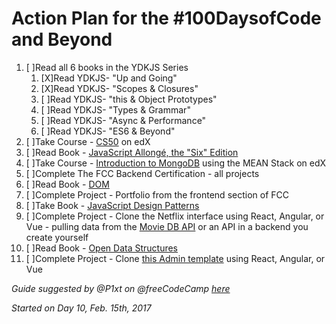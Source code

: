 # Action Plan for the #100DaysofCode and Beyond 

1. [ ]Read all 6 books in the YDKJS Series 
   1. [X]Read YDKJS- "Up and Going"
   2. [X]Read YDKJS- "Scopes & Closures"
   3. [ ]Read YDKJS- "this & Object Prototypes"
   4. [ ]Read YDKJS- "Types & Grammar"
   5. [ ]Read YDKJS- "Async & Performance"
   6. [ ]Read YDKJS- "ES6 & Beyond"
2. [ ]Take Course - [CS50](https://www.edx.org/course/introduction-computer-science-harvardx-cs50x) on edX
3. [ ]Read Book - [JavaScript Allongé, the "Six" Edition](https://leanpub.com/javascriptallongesix)
4. [ ]Take Course - [Introduction to MongoDB](https://www.edx.org/course/introduction-mongodb-using-mean-stack-mongodbx-m101x-0) using the MEAN Stack on edX
5. [ ]Complete The FCC Backend Certification - all projects
6. [ ]Read Book - [DOM](http://domenlightenment.com/)
7. [ ]Complete Project - Portfolio from the frontend section of FCC
8. [ ]Take Book - [JavaScript Design Patterns](https://addyosmani.com/resources/essentialjsdesignpatterns/book/)
9. [ ]Complete Project - Clone the Netflix interface using React, Angular, or Vue - pulling data from the [Movie DB API](https://www.themoviedb.org/documentation/api) or an API in a backend you create yourself
10. [ ]Read Book - [Open Data Structures](http://www.aupress.ca/books/120226/ebook/99Z_Morin_2013-Open_Data_Structures.pdf)
11. [ ]Complete Project - Clone [this Admin template](http://rubix410.sketchpixy.com/ltr/dashboard) using React, Angular, or Vue
 
<i>Guide suggested by @P1xt on @freeCodeCamp [here](https://forum.freecodecamp.com/t/computer-guide-get-job-ready-with-1-fcc-cert-3-projects-2-courses-and-10-books/64027)</i>

<i>Started on Day 10, Feb. 15th, 2017</i>

